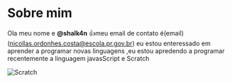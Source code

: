 # Sobre mim
Ola meu nome e **@shalk4n**
:+1:meu email de contato é(email)(nicollas.ordonhes.costa@escola.pr.gov.br)
eu estou enteressado em aprender a programar novas linguagens
,eu estou apredendo a programar recentemente a linguagem javasScript e Scratch

![Scratch](https://img.shields.io/badge/Scratch-4D97FF?style=for-the-badge&logo=Scratch&logoColor=whithe)




